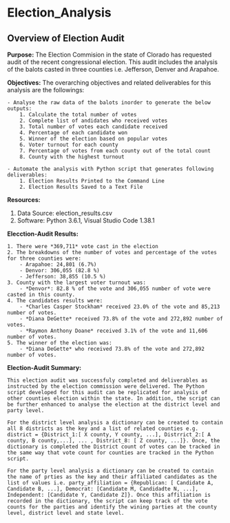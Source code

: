 # Election_Analysis
## **Overview of Election Audit**

**Purpose:** 
    The Election Commision in the state of Clorado has requested audit of the recent congressional election. This audit includes the analysis of the balots casted in three counties i.e. Jefferson, Denver and Arapahoe. 

**Objectives:** 
    The overarching objectives and related deliverables for this analysis are the followings:

    - Analyse the raw data of the balots inorder to generate the below outputs:
        1. Calculate the total number of votes
        2. Complete list of andidates who received votes
        3. Total number of votes each candidate received
        4. Percentage of each candidate won
        5. Winner of the election based on popular votes
        6. Voter turnout for each county
        7. Percentage of votes from each county out of the total count
        8. County with the highest turnout

    - Automate the analysis with Python script that generates following deliverables:
        1. Election Results Printed to the Command Line
        2. Election Results Saved to a Text File

**Resources:**
1. Data Source: election_results.csv
2. Software: Python 3.6.1, Visual Studio Code 1.38.1

**Elecction-Audit Results:**
    
    1. There were *369,711* vote cast in the election
    2. The breakdowns of the number of votes and percentage of the votes for three counties were:
        - Arapahoe: 24,801 (6.7%)
        - Denvor: 306,055 (82.8 %)
        - Jefferson: 38,855 (10.5 %)
    3. County with the largest voter turnout was: 
        - *Denvor*: 82.8 % of the vote and 306,055 number of vote were casted in this county.
    4. The candidates results were:
        - *Charles Casper Stockham* received 23.0% of the vote and 85,213 number of votes.
        - *Diana DeGette* received 73.8% of the vote and 272,892 number of votes.
        - *Raymon Anthony Doane* received 3.1% of the vote and 11,606 number of votes.
    5. The winner of the election was:
        - *Diana DeGette* who received 73.8% of the vote and 272,892 number of votes.
        
**Election-Audit Summary:**

    This election audit was successfuly completed and deliverables as instructed by the election commission were delivered. The Python script developed for this audit can be replicated for analysis of other counties election within the state. In addition, the script can be further enhanced to analyse the election at the district level and party level. 

    For the district level analysis a dictionary can be created to contain all 8 districts as the key and a list of related counties e.g. district = {District_1:[ X county, Y county, ...], Distrrict_2:[ A county, B county,...], ... , District_8: [ Z county, ...]}. Once, the dictionary is completed the District count of votes can be tracked in the same way that vote count for counties are tracked in the Python script.

    For the party level analysis a dictionary can be created to contain the name of prties as the key and their affiliated candidates as the list of values i.e. party_affiliation = {Republican: [ Candidate A, Candidate B, ...], Democrat: [Candidate M, Candidadte N, ...], Independent: [Candidate Y, Candidate Z]}. Once this affiliation is recorded in the dictionary, the script can keep track of the vote counts for the parties and identify the wining parties at the county level, district level and state level.
 
        
